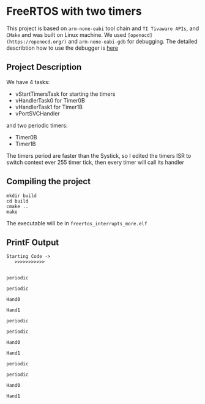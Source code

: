 # FreeRTOS with two timers

This project is based on `arm-none-eabi` tool chain and `TI Tivaware APIs`, and `CMake` and was built on Linux machine. We used `[openocd](https://openocd.org/)` and `arm-none-eabi-gdb` for debugging. The detailed describtion how to use the debugger is [here](../README.md)

## Project Description 

We have 4 tasks:
* vStartTimersTask for starting the timers
* vHandlerTask0 for Timer0B
* vHandlerTask1 for Timer1B
* vPortSVCHandler

and two periodic timers:
* Timer0B
* Timer1B

The timers period are faster than the Systick, so I edited the timers ISR to switch context ever 255 timer tick, then every timer will call its handler


## Compiling the project
```
mkdir build
cd build
cmake ..
make
```

The executable will be in `freertos_interrupts_more.elf`

## PrintF Output
```
Starting Code ->
   >>>>>>>>>>>


periodic

periodic

Hand0

Hand1

periodic

periodic

Hand0

Hand1

periodic

periodic

Hand0

Hand1
```
